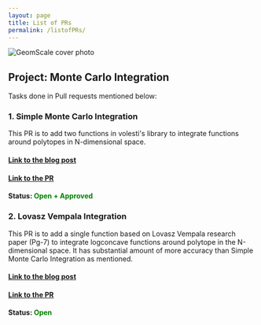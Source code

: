```yaml
---
layout: page
title: List of PRs
permalink: /listofPRs/
---
```

![GeomScale cover photo]({{site.baseurl}}/assets/img/logo.png)

## Project: Monte Carlo Integration
Tasks done in Pull requests mentioned below:

### 1. **Simple Monte Carlo Integration**
This PR is to add two functions in volesti's library to integrate functions around polytopes in N-dimensional space. 
#### **[Link to the blog post](https://surajchoubey.github.io/gsoc21/simple-mc-integration/)**
#### **[Link to the PR](https://github.com/GeomScale/volume_approximation/pull/163)**
#### Status: **<span style="color:green">Open + Approved</span>**

### 2. **Lovasz Vempala Integration**
This PR is to add a single function based on Lovasz Vempala research paper (Pg-7) to integrate logconcave functions around polytope in the N-dimensional space. It has substantial amount of more accuracy than Simple Monte Carlo Integration as mentioned.
#### **[Link to the blog post](https://surajchoubey.github.io/gsoc21/lv-mc-integration/)**
#### **[Link to the PR](https://github.com/GeomScale/volume_approximation/pull/170)**
#### Status: **<span style="color:green">Open</span>**
